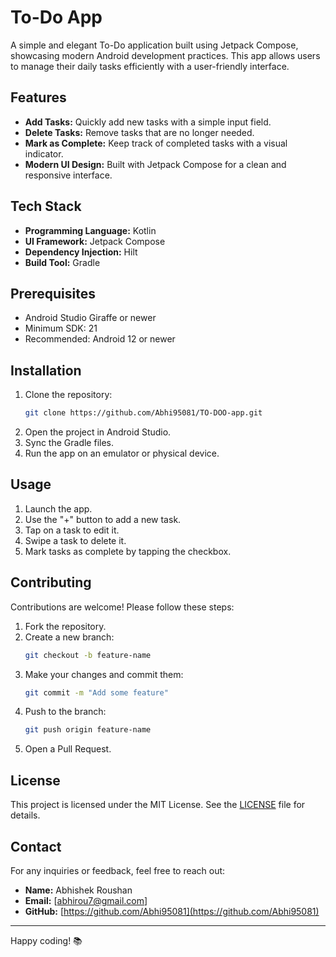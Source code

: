 # To-Do App

A simple and elegant To-Do application built using Jetpack Compose, showcasing modern Android development practices. This app allows users to manage their daily tasks efficiently with a user-friendly interface.

## Features

- **Add Tasks:** Quickly add new tasks with a simple input field.
- **Delete Tasks:** Remove tasks that are no longer needed.
- **Mark as Complete:** Keep track of completed tasks with a visual indicator.
- **Modern UI Design:** Built with Jetpack Compose for a clean and responsive interface.


## Tech Stack

- **Programming Language:** Kotlin
- **UI Framework:** Jetpack Compose
- **Dependency Injection:** Hilt
- **Build Tool:** Gradle

## Prerequisites

- Android Studio Giraffe or newer
- Minimum SDK: 21
- Recommended: Android 12 or newer

## Installation

1. Clone the repository:
   ```bash
   git clone https://github.com/Abhi95081/TO-DOO-app.git
   ```
2. Open the project in Android Studio.
3. Sync the Gradle files.
4. Run the app on an emulator or physical device.

## Usage

1. Launch the app.
2. Use the "+" button to add a new task.
3. Tap on a task to edit it.
4. Swipe a task to delete it.
5. Mark tasks as complete by tapping the checkbox.

## Contributing

Contributions are welcome! Please follow these steps:

1. Fork the repository.
2. Create a new branch:
   ```bash
   git checkout -b feature-name
   ```
3. Make your changes and commit them:
   ```bash
   git commit -m "Add some feature"
   ```
4. Push to the branch:
   ```bash
   git push origin feature-name
   ```
5. Open a Pull Request.

## License

This project is licensed under the MIT License. See the [LICENSE](LICENSE) file for details.

## Contact

For any inquiries or feedback, feel free to reach out:

- **Name:** Abhishek Roushan
- **Email:** [abhirou7@gmail.com]
- **GitHub:** [https://github.com/Abhi95081](https://github.com/Abhi95081)

---

Happy coding! 📚


